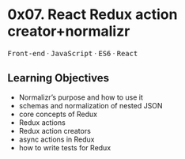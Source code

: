 # 0x07. React Redux action creator+normalizr

<kbd>Front-end</kbd> &middot; <kbd>JavaScript</kbd> &middot; <kbd>ES6</kbd> &middot; <kbd>React</kbd>

## Learning Objectives

* Normalizr’s purpose and how to use it
* schemas and normalization of nested JSON
* core concepts of Redux
* Redux actions
* Redux action creators
* async actions in Redux
* how to write tests for Redux